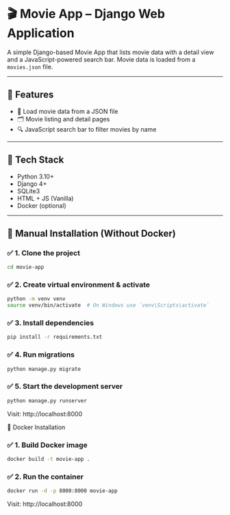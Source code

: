 # 🎬 Movie App – Django Web Application

A simple Django-based Movie App that lists movie data with a detail view and a JavaScript-powered search bar. Movie data is loaded from a `movies.json` file.

---

## 📁 Features

- 📜 Load movie data from a JSON file
- 🗂️ Movie listing and detail pages
- 🔍 JavaScript search bar to filter movies by name

---

## 🧰 Tech Stack

- Python 3.10+
- Django 4+
- SQLite3
- HTML + JS (Vanilla)
- Docker (optional)

---

## 🔧 Manual Installation (Without Docker)

### ✅ 1. Clone the project

```bash
cd movie-app
```

### ✅ 2. Create virtual environment & activate
```bash
python -m venv venv
source venv/bin/activate  # On Windows use `venv\Scripts\activate`
```

### ✅ 3. Install dependencies

```bash
pip install -r requirements.txt
```

### ✅ 4. Run migrations

```bash
python manage.py migrate
```

### ✅ 5. Start the development server

```bash
python manage.py runserver
```
Visit: http://localhost:8000


🐳 Docker Installation
### ✅ 1. Build Docker image

```bash
docker build -t movie-app .
```

### ✅ 2. Run the container

```bash
docker run -d -p 8000:8000 movie-app
```

Visit: http://localhost:8000